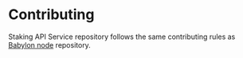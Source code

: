 # Contributing

Staking API Service repository follows the same contributing rules as
[Babylon node](https://github.com/babylonlabs-io/babylon/blob/main/CONTRIBUTING.md)
repository.